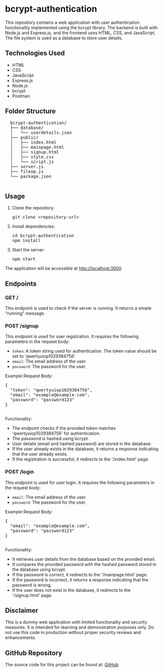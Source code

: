 <!DOCTYPE html>
<html lang="en">
<head>
  <meta charset="UTF-8">
  <title>bcrypt-authentication</title>
</head>
<body>
  <h1>bcrypt-authentication</h1>
  <p>
    This repository contains a web application with user authentication functionality implemented using the bcrypt library. The backend is built with Node.js and Express.js, and the frontend uses HTML, CSS, and JavaScript. The file system is used as a database to store user details.
  </p>
  <h2>Technologies Used</h2>
  <ul>
    <li>HTML</li>
    <li>CSS</li>
    <li>JavaScript</li>
    <li>Express.js</li>
    <li>Node.js</li>
    <li>bcrypt</li>
    <li>Postman</li>
  </ul>
  <h2>Folder Structure</h2>
  <pre>
  bcrypt-authentication/
  ├── database/
  │   └── userdetails.json
  ├── public/
  │   ├── index.html
  │   ├── mainpage.html
  │   ├── signup.html
  │   ├── style.css
  │   └── script.js
  ├── server.js
  ├── fileop.js
  └── package.json
  </pre>
  <h2>Usage</h2>
  <ol>
    <li>Clone the repository:</li>
    <pre>git clone &lt;repository-url&gt;</pre>

<li>Install dependencies:</li>
<pre>cd bcrypt-authentication
npm install</pre>

<li>Start the server:</li>
<pre>npm start</pre>
  </ol>
  <p>The application will be accessible at <a href="http://localhost:3000">http://localhost:3000</a>.</p>
  <h2>Endpoints</h2>
  <h3>GET /</h3>
  <p>This endpoint is used to check if the server is running. It returns a simple "running" message.</p>
  <h3>POST /signup</h3>
  <p>This endpoint is used for user registration. It requires the following parameters in the request body:</p>
  <ul>
    <li><code>token</code>: A token string used for authentication. The token value should be set to 'qwertyuiop1029384756'.</li>
    <li><code>email</code>: The email address of the user.</li>
    <li><code>password</code>: The password for the user.</li>
  </ul>
  <p>Example Request Body:</p>
  <pre>
{
  "token": "qwertyuiop1029384756",
  "email": "example@example.com",
  "password": "password123"
}
  </pre>
  <p>Functionality:</p>
  <ul>
    <li>The endpoint checks if the provided token matches 'qwertyuiop1029384756' for authentication.</li>
    <li>The password is hashed using bcrypt.</li>
    <li>User details (email and hashed password) are stored in the database.</li>
    <li>If the user already exists in the database, it returns a response indicating that the user already exists.</li>
    <li>If the registration is successful, it redirects to the '/index.html' page.</li>
  </ul>
  <h3>POST /login</h3>
  <p>This endpoint is used for user login. It requires the following parameters in the request body:</p>
  <ul>
    <li><code>email</code>: The email address of the user.</li>
    <li><code>password</code>: The password for the user.</li>
  </ul>
  <p>Example Request Body:</p>
  <pre>
{
  "email": "example@example.com",
  "password": "password123"
}
  </pre>
  <p>Functionality:</p>
  <ul>
    <li>It retrieves user details from the database based on the provided email.</li>
    <li>It compares the provided password with the hashed password stored in the database using bcrypt.</li>
    <li>If the password is correct, it redirects to the '/mainpage.html' page.</li>
    <li>If the password is incorrect, it returns a response indicating that the password is wrong.</li>
    <li>If the user does not exist in the database, it redirects to the '/signup.html' page.</li>
  </ul>
  <h2>Disclaimer</h2>
  <p>
    This is a dummy web application with limited functionality and security measures. It is intended for learning and demonstration purposes only. Do not use this code in production without proper security reviews and enhancements.
  </p>
  <h2>GitHub Repository</h2>
  <p>The source code for this project can be found at: <a href="https://www.google.com/shashanksingh2002">GitHub</a></p>
</body>
</html>











